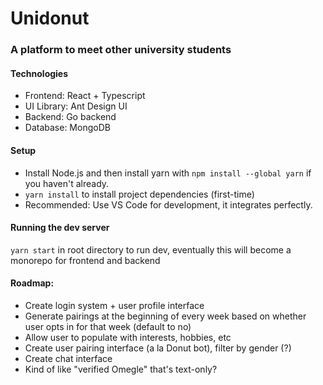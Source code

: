 # Unidonut
### A platform to meet other university students

#### Technologies
- Frontend: React + Typescript
- UI Library: Ant Design UI
- Backend: Go backend
- Database: MongoDB

#### Setup
- Install Node.js and then install yarn with `npm install --global yarn` if you haven't already.
- `yarn install` to install project dependencies (first-time)
- Recommended: Use VS Code for development, it integrates perfectly.

#### Running the dev server
`yarn start` in root directory to run dev, eventually this will become a monorepo for frontend and backend

#### Roadmap:
- Create login system + user profile interface
- Generate pairings at the beginning of every week based on whether user opts in for that week (default to no)
- Allow user to populate with interests, hobbies, etc
- Create user pairing interface (a la Donut bot), filter by gender (?)
- Create chat interface
- Kind of like "verified Omegle" that's text-only?


